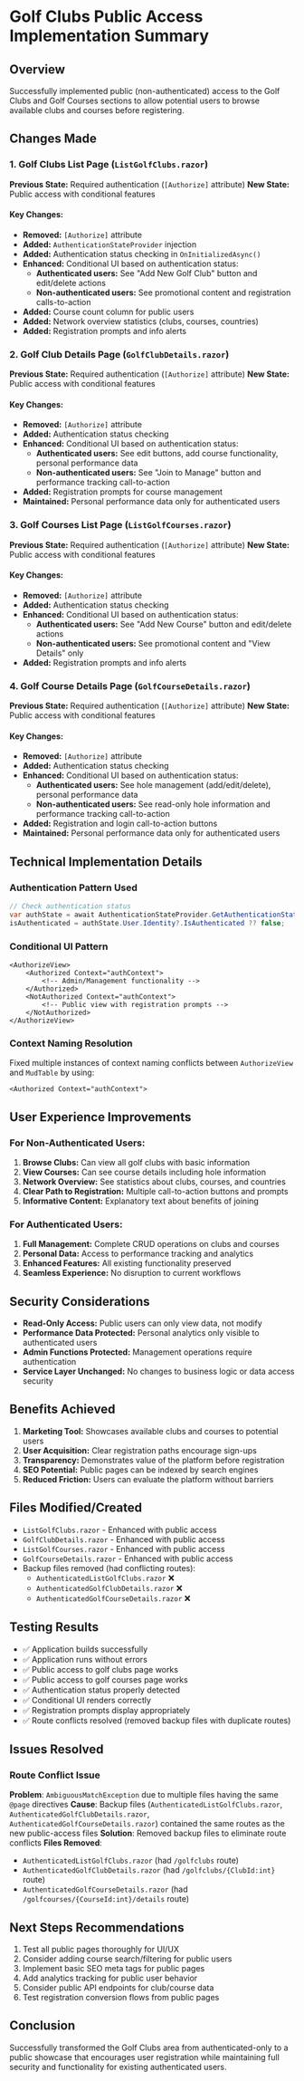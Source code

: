 # Golf Clubs Public Access Implementation Summary

## Overview
Successfully implemented public (non-authenticated) access to the Golf Clubs and Golf Courses sections to allow potential users to browse available clubs and courses before registering.

## Changes Made

### 1. Golf Clubs List Page (`ListGolfClubs.razor`)
**Previous State:** Required authentication (`[Authorize]` attribute)
**New State:** Public access with conditional features

#### Key Changes:
- **Removed:** `[Authorize]` attribute
- **Added:** `AuthenticationStateProvider` injection
- **Added:** Authentication status checking in `OnInitializedAsync()`
- **Enhanced:** Conditional UI based on authentication status:
  - **Authenticated users:** See "Add New Golf Club" button and edit/delete actions
  - **Non-authenticated users:** See promotional content and registration calls-to-action
- **Added:** Course count column for public users
- **Added:** Network overview statistics (clubs, courses, countries)
- **Added:** Registration prompts and info alerts

### 2. Golf Club Details Page (`GolfClubDetails.razor`)
**Previous State:** Required authentication (`[Authorize]` attribute)
**New State:** Public access with conditional features

#### Key Changes:
- **Removed:** `[Authorize]` attribute
- **Added:** Authentication status checking
- **Enhanced:** Conditional UI based on authentication status:
  - **Authenticated users:** See edit buttons, add course functionality, personal performance data
  - **Non-authenticated users:** See "Join to Manage" button and performance tracking call-to-action
- **Added:** Registration prompts for course management
- **Maintained:** Personal performance data only for authenticated users

### 3. Golf Courses List Page (`ListGolfCourses.razor`)
**Previous State:** Required authentication (`[Authorize]` attribute)
**New State:** Public access with conditional features

#### Key Changes:
- **Removed:** `[Authorize]` attribute
- **Added:** Authentication status checking
- **Enhanced:** Conditional UI based on authentication status:
  - **Authenticated users:** See "Add New Course" button and edit/delete actions
  - **Non-authenticated users:** See promotional content and "View Details" only
- **Added:** Registration prompts and info alerts

### 4. Golf Course Details Page (`GolfCourseDetails.razor`)
**Previous State:** Required authentication (`[Authorize]` attribute)
**New State:** Public access with conditional features

#### Key Changes:
- **Removed:** `[Authorize]` attribute
- **Added:** Authentication status checking
- **Enhanced:** Conditional UI based on authentication status:
  - **Authenticated users:** See hole management (add/edit/delete), personal performance data
  - **Non-authenticated users:** See read-only hole information and performance tracking call-to-action
- **Added:** Registration and login call-to-action buttons
- **Maintained:** Personal performance data only for authenticated users

## Technical Implementation Details

### Authentication Pattern Used
```csharp
// Check authentication status
var authState = await AuthenticationStateProvider.GetAuthenticationStateAsync();
isAuthenticated = authState.User.Identity?.IsAuthenticated ?? false;
```

### Conditional UI Pattern
```razor
<AuthorizeView>
    <Authorized Context="authContext">
        <!-- Admin/Management functionality -->
    </Authorized>
    <NotAuthorized Context="authContext">
        <!-- Public view with registration prompts -->
    </NotAuthorized>
</AuthorizeView>
```

### Context Naming Resolution
Fixed multiple instances of context naming conflicts between `AuthorizeView` and `MudTable` by using:
```razor
<Authorized Context="authContext">
```

## User Experience Improvements

### For Non-Authenticated Users:
1. **Browse Clubs:** Can view all golf clubs with basic information
2. **View Courses:** Can see course details including hole information
3. **Network Overview:** See statistics about clubs, courses, and countries
4. **Clear Path to Registration:** Multiple call-to-action buttons and prompts
5. **Informative Content:** Explanatory text about benefits of joining

### For Authenticated Users:
1. **Full Management:** Complete CRUD operations on clubs and courses
2. **Personal Data:** Access to performance tracking and analytics
3. **Enhanced Features:** All existing functionality preserved
4. **Seamless Experience:** No disruption to current workflows

## Security Considerations
- **Read-Only Access:** Public users can only view data, not modify
- **Performance Data Protected:** Personal analytics only visible to authenticated users
- **Admin Functions Protected:** Management operations require authentication
- **Service Layer Unchanged:** No changes to business logic or data access security

## Benefits Achieved
1. **Marketing Tool:** Showcases available clubs and courses to potential users
2. **User Acquisition:** Clear registration paths encourage sign-ups
3. **Transparency:** Demonstrates value of the platform before registration
4. **SEO Potential:** Public pages can be indexed by search engines
5. **Reduced Friction:** Users can evaluate the platform without barriers

## Files Modified/Created
- `ListGolfClubs.razor` - Enhanced with public access
- `GolfClubDetails.razor` - Enhanced with public access  
- `ListGolfCourses.razor` - Enhanced with public access
- `GolfCourseDetails.razor` - Enhanced with public access
- Backup files removed (had conflicting routes):
  - `AuthenticatedListGolfClubs.razor` ❌ 
  - `AuthenticatedGolfClubDetails.razor` ❌
  - `AuthenticatedGolfCourseDetails.razor` ❌

## Testing Results
- ✅ Application builds successfully
- ✅ Application runs without errors
- ✅ Public access to golf clubs page works
- ✅ Public access to golf courses page works
- ✅ Authentication status properly detected
- ✅ Conditional UI renders correctly
- ✅ Registration prompts display appropriately
- ✅ Route conflicts resolved (removed backup files with duplicate routes)

## Issues Resolved
### Route Conflict Issue
**Problem**: `AmbiguousMatchException` due to multiple files having the same `@page` directives
**Cause**: Backup files (`AuthenticatedListGolfClubs.razor`, `AuthenticatedGolfClubDetails.razor`, `AuthenticatedGolfCourseDetails.razor`) contained the same routes as the new public-access files
**Solution**: Removed backup files to eliminate route conflicts
**Files Removed**:
- `AuthenticatedListGolfClubs.razor` (had `/golfclubs` route)
- `AuthenticatedGolfClubDetails.razor` (had `/golfclubs/{ClubId:int}` route)  
- `AuthenticatedGolfCourseDetails.razor` (had `/golfcourses/{CourseId:int}/details` route)

## Next Steps Recommendations
1. Test all public pages thoroughly for UI/UX
2. Consider adding course search/filtering for public users
3. Implement basic SEO meta tags for public pages
4. Add analytics tracking for public user behavior
5. Consider public API endpoints for club/course data
6. Test registration conversion flows from public pages

## Conclusion
Successfully transformed the Golf Clubs area from authenticated-only to a public showcase that encourages user registration while maintaining full security and functionality for existing authenticated users.
